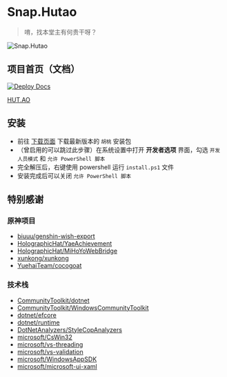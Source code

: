 # Snap.Hutao
> 唷，找本堂主有何贵干呀？

![Snap.Hutao](https://repobeats.axiom.co/api/embed/f029553fbe0c60689b1710476ec8512452163fc9.svg)

## 项目首页（文档）

[![Deploy Docs](https://github.com/DGP-Studio/Snap.Hutao.Docs/actions/workflows/deploy-docs.yml/badge.svg)](https://github.com/DGP-Studio/Snap.Hutao.Docs/actions/workflows/deploy-docs.yml)

[HUT.AO](https://hut.ao)

## 安装

* 前往 [下载页面](https://go.hut.ao/down) 下载最新版本的 `胡桃` 安装包
* （曾启用的可以跳过此步骤）在系统设置中打开 **开发者选项** 界面，勾选 `开发人员模式` 和 `允许 PowerShell 脚本`
* 完全解压后，右键使用 powershell 运行 `install.ps1` 文件
* 安装完成后可以关闭 `允许 PowerShell 脚本`

## 特别感谢

### 原神项目

* [biuuu/genshin-wish-export](https://github.com/biuuu/genshin-wish-export)
* [HolographicHat/YaeAchievement](https://github.com/HolographicHat/YaeAchievement)
* [HolographicHat/MiHoYoWebBridge](https://github.com/HolographicHat/MiHoYoWebBridge)
* [xunkong/xunkong](https://github.com/xunkong/xunkong)
* [YuehaiTeam/cocogoat](https://github.com/YuehaiTeam/cocogoat)

### 技术栈

* [CommunityToolkit/dotnet](https://github.com/CommunityToolkit/dotnet)
* [CommunityToolkit/WindowsCommunityToolkit](https://github.com/CommunityToolkit/WindowsCommunityToolkit)
* [dotnet/efcore](https://github.com/dotnet/efcore)
* [dotnet/runtime](https://github.com/dotnet/runtime)
* [DotNetAnalyzers/StyleCopAnalyzers](https://github.com/DotNetAnalyzers/StyleCopAnalyzers)
* [microsoft/CsWin32](https://github.com/microsoft/CsWin32)
* [microsoft/vs-threading](https://github.com/microsoft/vs-threading)
* [microsoft/vs-validation](https://github.com/microsoft/vs-validation)
* [microsoft/WindowsAppSDK](https://github.com/microsoft/WindowsAppSDK)
* [microsoft/microsoft-ui-xaml](https://github.com/microsoft/microsoft-ui-xaml)
